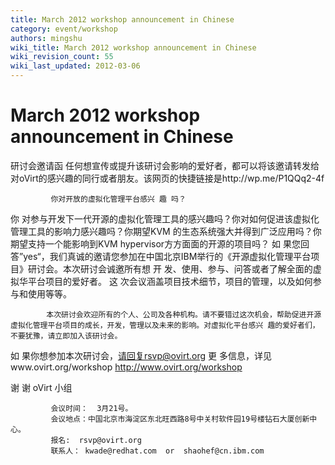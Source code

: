 ```yaml
---
title: March 2012 workshop announcement in Chinese
category: event/workshop
authors: mingshu
wiki_title: March 2012 workshop announcement in Chinese
wiki_revision_count: 55
wiki_last_updated: 2012-03-06
---
```


# March 2012 workshop announcement in Chinese

研讨会邀请函 任何想宣传或提升该研讨会影响的爱好者，都可以将该邀请转发给对oVirt的感兴趣的同行或者朋友。该网页的快捷链接是http://wp.me/P1QQq2-4f

             你对开放的虚拟化管理平台感兴 趣 吗？

你 对参与开发下一代开源的虚拟化管理工具的感兴趣吗？你对如何促进该虚拟化管理工具的影响力感兴趣吗？你期望KVM 的生态系统强大并得到广泛应用吗？你期望支持一个能影响到KVM hypervisor方方面面的开源的项目吗？ 如 果您回答”yes“，我们真诚的邀请您参加在中国北京IBM举行的《开源虚拟化管理平台项目》研讨会。本次研讨会诚邀所有想 开 发、使用、参与、问答或者了解全面的虚拟华平台项目的爱好者。 这 次会议涵盖项目技术细节，项目的管理，以及如何参与和使用等等。

            本次研讨会欢迎所有的个人、公司及各种机构。请不要错过这次机会，帮助促进开源虚拟化管理平台项目的成长，开发，管理以及未来的影响。对虚拟化平台感兴 趣的爱好者们，不要犹豫，请立即加入该研讨会。

如 果你想参加本次研讨会，请回复rsvp@ovirt.org 更 多信息，详见www.ovirt.org/workshop <http://www.ovirt.org/workshop>

谢 谢 oVirt 小组

             会议时间：  3月21号。
             会议地点：中国北京市海淀区东北旺西路8号中关村软件园19号楼钻石大厦创新中心。
             报名:  rsvp@ovirt.org
             联系人： kwade@redhat.com  or  shaohef@cn.ibm.com
